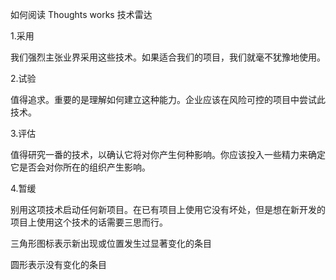 如何阅读 Thoughts works 技术雷达

1.采用 

我们强烈主张业界采用这些技术。如果适合我们的项目，我们就毫不犹豫地使用。

2.试验

值得追求。重要的是理解如何建立这种能力。企业应该在风险可控的项目中尝试此技术。

3.评估

值得研究一番的技术，以确认它将对你产生何种影响。你应该投入一些精力来确定它是否会对你所在的组织产生影响。

4.暂缓

别用这项技术启动任何新项目。在已有项目上使用它没有坏处，但是想在新开发的项目上使用这个技术的话需要三思而行。

三角形图标表示新出现或位置发生过显著变化的条目

圆形表示没有变化的条目
